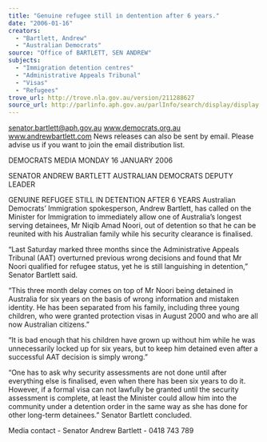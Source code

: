 ```yaml
---
title: "Genuine refugee still in dentention after 6 years."
date: "2006-01-16"
creators:
  - "Bartlett, Andrew"
  - "Australian Democrats"
source: "Office of BARTLETT, SEN ANDREW"
subjects:
  - "Immigration detention centres"
  - "Administrative Appeals Tribunal"
  - "Visas"
  - "Refugees"
trove_url: http://trove.nla.gov.au/version/211288627
source_url: http://parlinfo.aph.gov.au/parlInfo/search/display/display.w3p;query=Id%3A%22media/pressrel/W1II6%22
---
```


 

 

 senator.bartlett@aph.gov.au     www.democrats.org.au    www.andrewbartlett.com  News releases can also be sent by email. Please advise us if you want to join the email distribution list. 

 DEMOCRATS  MEDIA                               MONDAY 16 JANUARY 2006 

 SENATOR ANDREW BARTLETT  AUSTRALIAN DEMOCRATS DEPUTY LEADER 

 GENUINE REFUGEE STILL IN DETENTION AFTER 6 YEARS  Australian Democrats’ Immigration spokesperson, Andrew Bartlett, has called on the Minister for  Immigration to immediately allow one of Australia’s longest serving detainees, Mr Niqib Amad Noori,  out of detention so that he can be reunited with his Australian family while his security clearance is  finalised.  

 “Last Saturday marked three months since the Administrative Appeals Tribunal (AAT) overturned  previous wrong decisions and found that Mr Noori qualified for refugee status, yet he is still  languishing in detention,” Senator Bartlett said. 

 “This three month delay comes on top of Mr Noori being detained in Australia for six years on the  basis of wrong information and mistaken identity.  He has been separated from his family, including  three young children, who were granted protection visas in August 2000 and who are all now  Australian citizens.” 

 “It is bad enough that his children have grown up without him while he was unnecessarily locked up  for six years, but to keep him detained even after a successful AAT decision is simply wrong.” 

 “One has to ask why security assessments are not done until after everything else is finalised, even  when there has been six years to do it.  However, if a formal visa can not lawfully be granted until the  security assessment is complete, at least the Minister could allow him into the community under a  detention order in the same way as she has done for other long-term detainees.” Senator Bartlett  concluded. 

 

 Media contact - Senator Andrew Bartlett - 0418 743 789  

